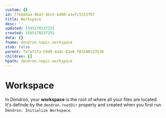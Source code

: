 ```yaml
---
custom: {}
id: f7ebd4aa-8ba7-4bc5-bd00-a1efc5315f07
title: Workspace
desc: ''
updated: 1595170237255
created: 1595170237255
data: {}
fname: dendron.topic.workspace
stub: false
parent: 7a7af2fa-b9d0-4adc-81e6-f03186123539
children: []
hpath: dendron.topic.workspace
---
```



# Workspace

In Dendron, your **workspace** is the root of where all your files are located. It's definde by the `dendron.rootDir` property and created when you first run `Dendron: Initialize Workspace`.

